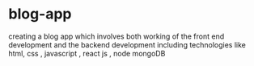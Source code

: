 # blog-app
creating a blog app which involves both working of the front end development and the backend development including technologies like html, css , javascript , react js , node mongoDB
